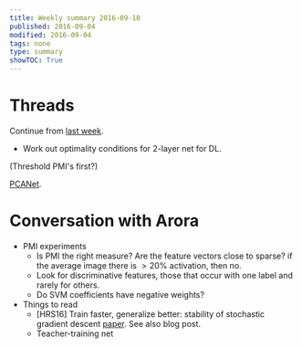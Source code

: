 ```yaml
---
title: Weekly summary 2016-09-10
published: 2016-09-04
modified: 2016-09-04
tags: none
type: summary
showTOC: True
---
```


# Threads

Continue from [last week](2016-09-03.html).

* Work out optimality conditions for 2-layer net for DL.

(Threshold PMI's first?)

[PCANet](../tcs/machine_learning/neural_nets/pcanet.html).

# Conversation with Arora

* PMI experiments
    * Is PMI the right measure? Are the feature vectors close to sparse? if the average image there is $>20\%$ activation, then no.
	* Look for discriminative features, those that occur with one label and rarely for others.
	* Do SVM coefficients have negative weights?
* Things to read
    * [HRS16] Train faster, generalize better: stability of stochastic gradient descent [paper](https://arxiv.org/pdf/1509.01240v2). See also blog post.
	* Teacher-training net 

